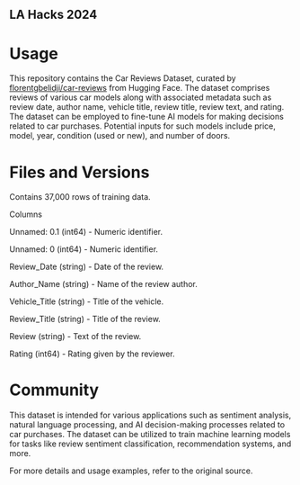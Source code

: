 ## LA Hacks 2024
# Usage
This repository contains the Car Reviews Dataset, curated by [florentgbelidji/car-reviews](https://huggingface.co/datasets/florentgbelidji/car-reviews) from Hugging Face. The dataset comprises reviews of various car models along with associated metadata such as review date, author name, vehicle title, review title, review text, and rating. 
The dataset can be employed to fine-tune AI models for making decisions related to car purchases. Potential inputs for such models include price, model, year, condition (used or new), and number of doors.

# Files and Versions
Contains 37,000 rows of training data.

Columns

Unnamed: 0.1 (int64) - Numeric identifier.

Unnamed: 0 (int64) - Numeric identifier.

Review_Date (string) - Date of the review.

Author_Name (string) - Name of the review author.

Vehicle_Title (string) - Title of the vehicle.

Review_Title (string) - Title of the review.

Review (string) - Text of the review.

Rating (int64) - Rating given by the reviewer.

# Community
This dataset is intended for various applications such as sentiment analysis, natural language processing, and AI decision-making processes related to car purchases. The dataset can be utilized to train machine learning models for tasks like review sentiment classification, recommendation systems, and more.

For more details and usage examples, refer to the original source.
